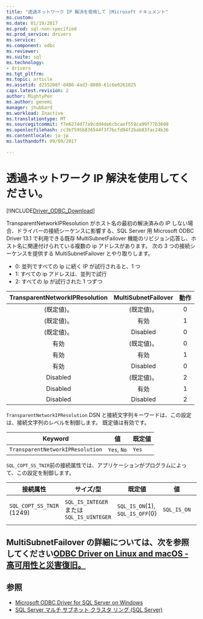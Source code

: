 ```yaml
---
title: "透過ネットワーク IP 解決を使用して |Microsoft ドキュメント"
ms.custom: 
ms.date: 01/19/2017
ms.prod: sql-non-specified
ms.prod_service: drivers
ms.service: 
ms.component: odbc
ms.reviewer: 
ms.suite: sql
ms.technology:
- drivers
ms.tgt_pltfrm: 
ms.topic: article
ms.assetid: d255208f-d486-4ad3-8080-61c6e0261825
caps.latest.revision: 2
author: MightyPen
ms.author: genemi
manager: jhubbard
ms.workload: Inactive
ms.translationtype: MT
ms.sourcegitcommit: f7e6274d77a9cdd4de6cbcaef559ca99f77b3608
ms.openlocfilehash: cc3b7595b836544f3f7bcfd94f2bab83fac24b36
ms.contentlocale: ja-jp
ms.lasthandoff: 09/09/2017

---
```

# <a name="using-transparent-network-ip-resolution"></a>透過ネットワーク IP 解決を使用してください。
[!INCLUDE[Driver_ODBC_Download](../../includes/driver_odbc_download.md)]

TransparentNetworkIPResolution がホスト名の最初の解決済みの IP しない場合、ドライバーの接続シーケンスに影響する、SQL Server 用 Microsoft ODBC Driver 13.1 で利用できる既存 MultiSubnetFailover 機能のリビジョン応答し、ホスト名に関連付けられている複数の ip アドレスがあります。 次の 3 つの接続シーケンスを提供する MultiSubnetFailover とやり取りします。

* 0: 並列ですべての Ip に続く IP が試行されると、1 つ
* 1: すべての ip アドレスは、並列で試行
* 2: すべての Ip が試行された 1 つずつ

|TransparentNetworkIPResolution|MultiSubnetFailover|動作|
|:-:|:-:|:-:|
|(既定値)。|(既定値)。|0|
|(既定値)。|有効|1|
|(既定値)。|Disabled|0|
|有効|(既定値)。|0|
|有効|有効|1|
|有効|Disabled|0|
|Disabled|(既定値)。|2|
|Disabled|有効|1|
|Disabled|Disabled|2|

`TransparentNetworkIPResolution` DSN と接続文字列キーワードは、この設定は、接続文字列のレベルを制御します。 既定値は有効です。

Keyword|値|既定値
-|-|-
`TransparentNetworkIPResolution`|`Yes`, `No`|`Yes`

`SQL_COPT_SS_TNIR`前の接続属性では、アプリケーションがプログラムによって、この設定を制御します。

接続属性|   サイズ/型|  既定値| 値| Description
-|-|-|-|-
`SQL_COPT_SS_TNIR` (1249)| `SQL_IS_INTEGER`または`SQL_IS_UINTEGER`| `SQL_IS_ON`(1), `SQL_IS_OFF`(0)|`SQL_IS_ON`|有効または TNIR を無効にします。

<a name="for-more-information-about-multisubnetfailover-see-odbc-driver-on-linux-and-macos---high-availability-and-disaster-recoveryconnectodbclinux-macodbc-driver-on-linux-support-for-high-availability-disaster-recoverymd"></a>MultiSubnetFailover の詳細については、次を参照してください[ODBC Driver on Linux and macOS - 高可用性と災害復旧。](../../connect/odbc/linux-mac/odbc-driver-on-linux-support-for-high-availability-disaster-recovery.md)
--------------------------------------------------
## <a name="see-also"></a>参照  
* [Microsoft ODBC Driver for SQL Server on Windows](../../connect/odbc/windows/microsoft-odbc-driver-for-sql-server-on-windows.md)
* [SQL Server マルチ サブネット クラスタ リング (SQL Server)](https://msdn.microsoft.com/library/ff878716.aspx#RelatedContent)

